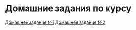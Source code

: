 # Домашние задания по курсу

[Домашнее задание №1](https://github.com/mr-Dmitri/My-education/tree/main/BELHARD/DataScience/BaseLevel/HomeWork/%E2%84%9601)
[Домашнее задание №2](https://github.com/mr-Dmitri/My-education/tree/main/BELHARD/DataScience/BaseLevel/HomeWork/%E2%84%9602)
